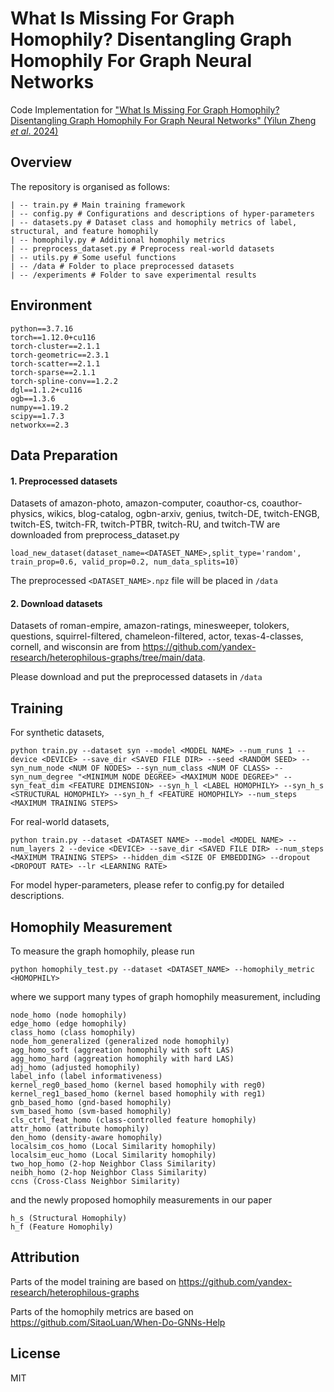 # What Is Missing For Graph Homophily? Disentangling Graph Homophily For Graph Neural Networks
Code Implementation for ["What Is Missing For Graph Homophily? Disentangling Graph Homophily For Graph Neural Networks" (Yilun Zheng $et\ al.$ 2024)](https://arxiv.org/pdf/2406.18854v1)

## Overview
The repository is organised as follows:
```
| -- train.py # Main training framework
| -- config.py # Configurations and descriptions of hyper-parameters
| -- datasets.py # Dataset class and homophily metrics of label, structural, and feature homophily
| -- homophily.py # Additional homophily metrics
| -- preprocess_dataset.py # Preprocess real-world datasets
| -- utils.py # Some useful functions
| -- /data # Folder to place preprocessed datasets
| -- /experiments # Folder to save experimental results
```
## Environment

```
python==3.7.16
torch==1.12.0+cu116
torch-cluster==2.1.1
torch-geometric==2.3.1
torch-scatter==2.1.1
torch-sparse==2.1.1
torch-spline-conv==1.2.2
dgl==1.1.2+cu116
ogb==1.3.6
numpy==1.19.2
scipy==1.7.3
networkx==2.3
```

## Data Preparation
#### 1. Preprocessed datasets
Datasets of amazon-photo, amazon-computer, coauthor-cs, coauthor-physics, wikics, blog-catalog, ogbn-arxiv, genius, twitch-DE, twitch-ENGB, twitch-ES, twitch-FR, twitch-PTBR, twitch-RU, and twitch-TW are downloaded from preprocess_dataset.py
```
load_new_dataset(dataset_name=<DATASET_NAME>,split_type='random', train_prop=0.6, valid_prop=0.2, num_data_splits=10)
```

The preprocessed `<DATASET_NAME>.npz` file will be placed in `/data`

#### 2. Download datasets
Datasets of roman-empire, amazon-ratings, minesweeper, tolokers, questions, squirrel-filtered, chameleon-filtered, actor, texas-4-classes, cornell, and wisconsin are from https://github.com/yandex-research/heterophilous-graphs/tree/main/data.


Please download and put the preprocessed datasets in `/data`

## Training

For synthetic datasets, 
```
python train.py --dataset syn --model <MODEL NAME> --num_runs 1 --device <DEVICE> --save_dir <SAVED FILE DIR> --seed <RANDOM SEED> --syn_num_node <NUM OF NODES> --syn_num_class <NUM OF CLASS> --syn_num_degree "<MINIMUM NODE DEGREE> <MAXIMUM NODE DEGREE>" --syn_feat_dim <FEATURE DIMENSION> --syn_h_l <LABEL HOMOPHILY> --syn_h_s <STRUCTURAL HOMOPHILY> --syn_h_f <FEATURE HOMOPHILY> --num_steps <MAXIMUM TRAINING STEPS>
```

For real-world datasets,
```
python train.py --dataset <DATASET NAME> --model <MODEL NAME> --num_layers 2 --device <DEVICE> --save_dir <SAVED FILE DIR> --num_steps <MAXIMUM TRAINING STEPS> --hidden_dim <SIZE OF EMBEDDING> --dropout <DROPOUT RATE> --lr <LEARNING RATE>
```

For model hyper-parameters, please refer to config.py for detailed descriptions.

## Homophily Measurement

To measure the graph homophily, please run
```
python homophily_test.py --dataset <DATASET_NAME> --homophily_metric <HOMOPHILY>
```

where we support many types of graph homophily measurement, including
```
node_homo (node homophily)
edge_homo (edge homophily)
class_homo (class homophily)
node_hom_generalized (generalized node homophily)
agg_homo_soft (aggreation homophily with soft LAS)
agg_homo_hard (aggreation homophily with hard LAS)
adj_homo (adjusted homophily)
label_info (label informativeness)
kernel_reg0_based_homo (kernel based homophily with reg0)
kernel_reg1_based_homo (kernel based homophily with reg1)
gnb_based_homo (gnd-based homophily)
svm_based_homo (svm-based homophily)
cls_ctrl_feat_homo (class-controlled feature homophily)
attr_homo (attribute homophily)
den_homo (density-aware homophily)
localsim_cos_homo (Local Similarity homophily)
localsim_euc_homo (Local Similarity homophily)
two_hop_homo (2-hop Neighbor Class Similarity)
neibh_homo (2-hop Neighbor Class Similarity)
ccns (Cross-Class Neighbor Similarity)
```
and the newly proposed homophily measurements in our paper
```
h_s (Structural Homophily)
h_f (Feature Homophily)
```
## Attribution
Parts of the model training are based on https://github.com/yandex-research/heterophilous-graphs

Parts of the homophily metrics are based on https://github.com/SitaoLuan/When-Do-GNNs-Help

## License
MIT